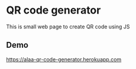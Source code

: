 # QR code generator
 This is small web page to create QR code using JS
 
 ## Demo
 https://alaa-qr-code-generator.herokuapp.com
